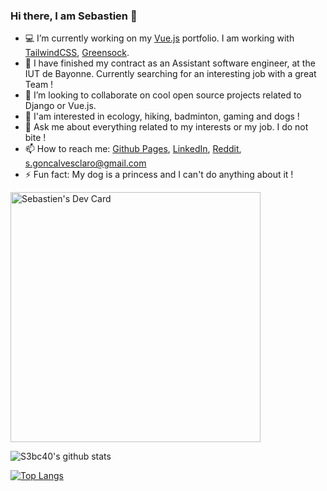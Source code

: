 ### Hi there, I am Sebastien 👋

- :computer: I’m currently working on my [Vue.js](https://v3.vuejs.org/) portfolio. I am working with [TailwindCSS](https://tailwindcss.com/), [Greensock](https://greensock.com/).
- :loudspeaker: I have finished my contract as an Assistant software engineer, at the IUT de Bayonne. Currently searching for an interesting job with a great Team !
- :busts_in_silhouette: I’m looking to collaborate on cool open source projects related to Django or Vue.js.
- :stars: I'am interested in ecology, hiking, badminton, gaming and dogs !
- 💬 Ask me about everything related to my interests or my job. I do not bite !
- 📫 How to reach me: [Github Pages](https://s3bc40.github.io/), [LinkedIn](https://www.linkedin.com/in/sgoncalvesclaro-bioinfo/), [Reddit](https://www.reddit.com/user/s3bc40), [s.goncalvesclaro@gmail.com](mailto:s.goncalvesclaro@gmail.com)
- ⚡ Fun fact: My dog is a princess and I can't do anything about it !  

<a href="https://app.daily.dev/s3bc40"><img src="https://api.daily.dev/devcards/ff4cb161434f4f18966d9b5c31f23b7e.png?r=f4r" width="400" alt="Sebastien's Dev Card"/></a>

![S3bc40's github stats](https://github-readme-stats.vercel.app/api?username=s3bc40&show_icons=true&theme=synthwave)

[![Top Langs](https://github-readme-stats.vercel.app/api/top-langs/?username=s3bc40&hide=jupyter%20notebook&langs_count=5)](https://github.com/anuraghazra/github-readme-stats)
